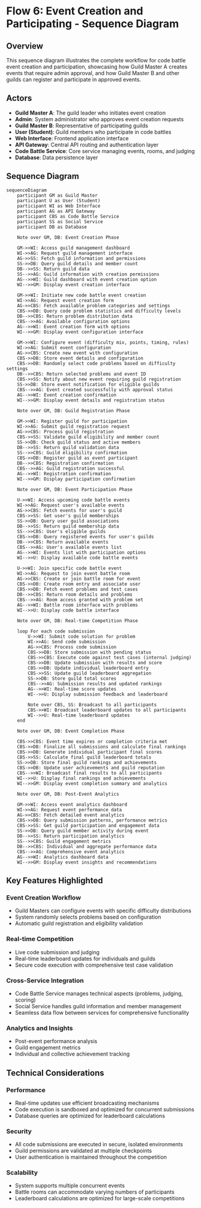 # Flow 6: Event Creation and Participating - Sequence Diagram

## Overview
This sequence diagram illustrates the complete workflow for code battle event creation and participation, showcasing how Guild Master A creates events that require admin approval, and how Guild Master B and other guilds can register and participate in approved events.

## Actors
- **Guild Master A**: The guild leader who initiates event creation
- **Admin**: System administrator who approves event creation requests
- **Guild Master B**: Representative of participating guilds
- **User (Student)**: Guild members who participate in code battles
- **Web Interface**: Frontend application interface
- **API Gateway**: Central API routing and authentication layer
- **Code Battle Service**: Core service managing events, rooms, and judging
- **Database**: Data persistence layer

## Sequence Diagram

```mermaid
sequenceDiagram
    participant GM as Guild Master
    participant U as User (Student)
    participant WI as Web Interface
    participant AG as API Gateway
    participant CBS as Code Battle Service
    participant SS as Social Service
    participant DB as Database

    Note over GM, DB: Event Creation Phase
    
    GM->>WI: Access guild management dashboard
    WI->>AG: Request guild management interface
    AG->>SS: Fetch guild information and permissions
    SS->>DB: Query guild details and member count
    DB-->>SS: Return guild data
    SS-->>AG: Guild information with creation permissions
    AG-->>WI: Guild dashboard with event creation option
    WI-->>GM: Display event creation interface

    GM->>WI: Initiate new code battle event creation
    WI->>AG: Request event creation form
    AG->>CBS: Fetch available problem categories and settings
    CBS->>DB: Query code problem statistics and difficulty levels
    DB-->>CBS: Return problem distribution data
    CBS-->>AG: Available configuration options
    AG-->>WI: Event creation form with options
    WI-->>GM: Display event configuration interface

    GM->>WI: Configure event (difficulty mix, points, timing, rules)
    WI->>AG: Submit event configuration
    AG->>CBS: Create new event with configuration
    CBS->>DB: Store event details and configuration
    CBS->>DB: Randomly select code problems based on difficulty settings
    DB-->>CBS: Return selected problems and event ID
    CBS->>SS: Notify about new event requiring guild registration
    SS->>DB: Store event notification for eligible guilds
    CBS-->>AG: Event created successfully with approval status
    AG-->>WI: Event creation confirmation
    WI-->>GM: Display event details and registration status

    Note over GM, DB: Guild Registration Phase

    GM->>WI: Register guild for participation
    WI->>AG: Submit guild registration request
    AG->>CBS: Process guild registration
    CBS->>SS: Validate guild eligibility and member count
    SS->>DB: Check guild status and active members
    DB-->>SS: Return guild validation data
    SS-->>CBS: Guild eligibility confirmation
    CBS->>DB: Register guild as event participant
    DB-->>CBS: Registration confirmation
    CBS-->>AG: Guild registration successful
    AG-->>WI: Registration confirmation
    WI-->>GM: Display participation confirmation

    Note over GM, DB: Event Participation Phase

    U->>WI: Access upcoming code battle events
    WI->>AG: Request user's available events
    AG->>CBS: Fetch events for user's guild
    CBS->>SS: Get user's guild memberships
    SS->>DB: Query user guild associations
    DB-->>SS: Return guild membership data
    SS-->>CBS: User's eligible guilds
    CBS->>DB: Query registered events for user's guilds
    DB-->>CBS: Return available events
    CBS-->>AG: User's available events list
    AG-->>WI: Events list with participation options
    WI-->>U: Display available code battle events

    U->>WI: Join specific code battle event
    WI->>AG: Request to join event battle room
    AG->>CBS: Create or join battle room for event
    CBS->>DB: Create room entry and associate user
    CBS->>DB: Fetch event problems and test cases
    DB-->>CBS: Return room details and problems
    CBS-->>AG: Room access granted with problem set
    AG-->>WI: Battle room interface with problems
    WI-->>U: Display code battle interface

    Note over GM, DB: Real-time Competition Phase

    loop For each code submission
        U->>WI: Submit code solution for problem
        WI->>AG: Send code submission
        AG->>CBS: Process code submission
        CBS->>DB: Store submission with pending status
        CBS->>CBS: Execute code against test cases (internal judging)
        CBS->>DB: Update submission with results and score
        CBS->>DB: Update individual leaderboard entry
        CBS->>SS: Update guild leaderboard aggregation
        SS->>DB: Store guild total scores
        CBS-->>AG: Submission results and updated rankings
        AG-->>WI: Real-time score updates
        WI-->>U: Display submission feedback and leaderboard
        
        Note over CBS, SS: Broadcast to all participants
        CBS->>WI: Broadcast leaderboard updates to all participants
        WI-->>U: Real-time leaderboard updates
    end

    Note over GM, DB: Event Completion Phase

    CBS->>CBS: Event time expires or completion criteria met
    CBS->>DB: Finalize all submissions and calculate final rankings
    CBS->>DB: Generate individual participant final scores
    CBS->>SS: Calculate final guild leaderboard totals
    SS->>DB: Store final guild rankings and achievements
    CBS->>DB: Update user achievements and guild reputation
    CBS-->>WI: Broadcast final results to all participants
    WI-->>U: Display final rankings and achievements
    WI-->>GM: Display event completion summary and analytics

    Note over GM, DB: Post-Event Analytics

    GM->>WI: Access event analytics dashboard
    WI->>AG: Request event performance data
    AG->>CBS: Fetch detailed event analytics
    CBS->>DB: Query submission patterns, performance metrics
    CBS->>SS: Get guild participation and engagement data
    SS->>DB: Query guild member activity during event
    DB-->>SS: Return participation analytics
    SS-->>CBS: Guild engagement metrics
    DB-->>CBS: Individual and aggregate performance data
    CBS-->>AG: Comprehensive event analytics
    AG-->>WI: Analytics dashboard data
    WI-->>GM: Display event insights and recommendations
```

## Key Features Highlighted

### Event Creation Workflow
- Guild Masters can configure events with specific difficulty distributions
- System randomly selects problems based on configuration
- Automatic guild registration and eligibility validation

### Real-time Competition
- Live code submission and judging
- Real-time leaderboard updates for individuals and guilds
- Secure code execution with comprehensive test case validation

### Cross-Service Integration
- Code Battle Service manages technical aspects (problems, judging, scoring)
- Social Service handles guild information and member management
- Seamless data flow between services for comprehensive functionality

### Analytics and Insights
- Post-event performance analysis
- Guild engagement metrics
- Individual and collective achievement tracking

## Technical Considerations

### Performance
- Real-time updates use efficient broadcasting mechanisms
- Code execution is sandboxed and optimized for concurrent submissions
- Database queries are optimized for leaderboard calculations

### Security
- All code submissions are executed in secure, isolated environments
- Guild permissions are validated at multiple checkpoints
- User authentication is maintained throughout the competition

### Scalability
- System supports multiple concurrent events
- Battle rooms can accommodate varying numbers of participants
- Leaderboard calculations are optimized for large-scale competitions